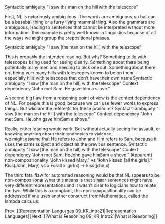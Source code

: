 ﻿
Syntactic ambiguity
"I saw the man on the hill with the telescope"

First, NL is notoriously amibiguious.
The words are ambiguous, so bat can be a baseball thing or a furry flying mammal thing.
Also the grammars are ambiguous, leading to sentences that cannot be interpreted without more information.
This example is pretty well known in linguistics because of all the ways we might group the prepositional phrases.

Syntactic ambiguity
"I saw [the man on the hill] with the telescope“

This is probably the intended reading. But why?
Something to do with telescopes being used for seeing clearly.
Something about there being potentially many men and needing to pick one out.
Something about there not being very many hills with telescopes known to be on them 
   --- especially hills with telescopes that don’t have their own name
Syntactic ambiguity
"I saw [the man on the hill] with the telescope"
Context dependency
"John met Sam.  He gave him a shove."

A second big flaw from a reasoning point of view is the context dependency of NL.
For people this is good, because we can use fewer words to express things. 
But who are the referents for these pronouns?
Syntactic ambiguity
"I saw [the man on the hill] with the telescope"
Context dependency
"John met Sam.  HeJohn gave himSam a shove."

Really, either reading would work. 
But without actually seeing the assault, or knowing anything about their tendencies to violence,  
we might assume that He refers to John and Him refers to Sam, 
because it uses the same subject and object as the previous sentence.
Syntactic ambiguity
"I saw [the man on the hill] with the telescope"
Context dependency
"John met Sam.  HeJohn gave himSam a shove."
(Apparent) non-compositionality
"John kissed Mary." vs "John kissed [all the girls].“
Kiss(John, Mary) vs  x Forall x. girl(x) →  kiss(john,x)

The third fatal flaw for automated reasoning would be that NL appears to be non-compositional
What this means is that similar sentences might have very different representations and it wasn’t clear to logicians how to relate the two.
While this is a complaint, this non-compositionality can be addressed if one uses another construct from 
Mathematics, called the lambda calculus.

Prev: [[Representation Languages 09_KR_Intro21|Representation Languages]]
Next: [[What is Reasoning 09_KR_Intro21|What is Reasoning]]